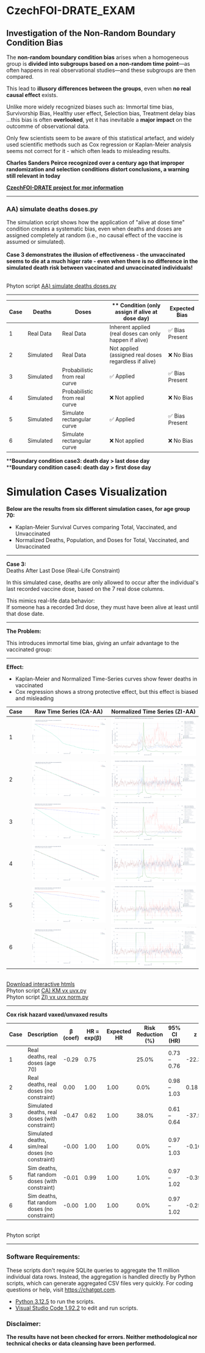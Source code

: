 # CzechFOI-DRATE_EXAM

## Investigation of the Non-Random Boundary Condition Bias

The **non-random boundary condition bias** arises when a homogeneous group is **divided into subgroups based on a non-random time point**—as often happens in real observational studies—and these subgroups are then compared.

This lead to **illusory differences between the groups**, even when **no real causal effect** exists.

Unlike more widely recognized biases such as: Immortal time bias, Survivorship Bias, Healthy user effect, Selection bias, Treatment delay bias  
...this bias is often **overlooked**, yet it has inevitable a **major impact** on the outcomme of observational data.

Only few scientists seem to be aware of this statistical artefact,
and widely used scientific methods such as Cox regression or Kaplan-Meier analysis seems not correct for it - which often leads to misleading results.

**Charles Sanders Peirce recognized over a century ago that improper randomization and selection conditions distort conclusions,
a warning still relevant in today**

[**CzechFOI-DRATE project for mor information**](https://github.com/gitfrid/CzechFOI-DRATE)
_________________________________________

### AA) simulate deaths doses.py

The simulation script shows how the application of "alive at dose time" condition creates a systematic bias, even when deaths and doses are assigned completely at random (i.e., no causal effect of the vaccine is assumed or simulated).
<br><br>**Case 3 demonstrates the illusion of effectiveness - the unvaccinated seems to die at a much higer rate - even when there is no difference in the simulated death risk between vaccinated and unvaccinated individuals!**

<br>Phyton script [AA) simulate deaths doses.py](https://github.com/gitfrid/CzechFOI-DRATE_EXAM/blob/main/Py%20Scripts/AA%29%20simulate%20deaths%20doses.py) 

_________________________________________

| Case | Deaths       | Doses        | ** Condition (only assign if alive at dose day)   | Expected Bias   |
|-------|--------------|--------------|------------------------------------------------|-----------------|
| 1     | Real Data&nbsp;&nbsp;&nbsp;   | Real Data&nbsp;&nbsp;&nbsp;   | Inherent applied (real doses can only happen if alive)   | ✅ Bias Present  |
| 2     | Simulated&nbsp;&nbsp;&nbsp;   | Real Data&nbsp;&nbsp;&nbsp;   | Not applied (assigned real doses regardless if alive)           | ❌ No Bias      |
| 3     | Simulated&nbsp;&nbsp; | Probabilistic from real curve&nbsp;&nbsp;&nbsp;   | ✅ Applied                                       | ✅ Bias Present  |
| 4     | Simulated&nbsp;&nbsp; | Probabilistic from real curve&nbsp;&nbsp;&nbsp;   | ❌ Not applied                                   | ❌ No Bias      |
| 5     | Simulated&nbsp;&nbsp;&nbsp;   | Simulate rectangular curve&nbsp;&nbsp; | ✅ Applied                                       | ✅ Bias Present  |
| 6     | Simulated&nbsp;&nbsp;&nbsp;   | Simulate rectangular curve&nbsp;&nbsp; | ❌ Not applied                                   | ❌ No Bias      |

****Boundary condition case3: death day > last dose day**
<br>****Boundary condition case4: death day > first  dose day**


# Simulation Cases Visualization

**Below are the results from six different simulation cases, for age group 70:**

- Kaplan-Meier Survival Curves comparing Total, Vaccinated, and Unvaccinated  
- Normalized Deaths, Population, and Doses for Total, Vaccinated, and Unvaccinated

---

**Case 3:**  
Deaths After Last Dose (Real-Life Constraint)

In this simulated case, deaths are only allowed to occur after the individual's last recorded vaccine dose, based on the 7 real dose columns.

This mimics real-life data behavior:  
If someone has a recorded 3rd dose, they must have been alive at least until that dose date.

---

**The Problem:**

This introduces immortal time bias, giving an unfair advantage to the vaccinated group:

---

**Effect:**

- Kaplan-Meier and Normalized Time-Series curves show fewer deaths in vaccinated  
- Cox regression shows a strong protective effect, but this effect is biased and misleading



| Case&nbsp;&nbsp;&nbsp; | Raw Time Series (CA-AA) | Normalized Time Series (ZI-AA) |
|-------|-------------------------|-------------------------------|
| 1&nbsp;&nbsp;&nbsp; | ![Case 1 Raw](https://github.com/gitfrid/CzechFOI-DRATE_EXAM/blob/main/Plot%20Results/CA%29%20KM%20vx%20uvx/CA-AA%29%20case1_real_deaths_real_doses.png) | ![Case 1 Normalized](https://github.com/gitfrid/CzechFOI-DRATE_EXAM/blob/main/Plot%20Results/ZI%29%20vx%20uvx%20norm/ZI-AA%29%20case1_real_deaths_real_doses.png) |
| 2&nbsp;&nbsp;&nbsp; | ![Case 2 Raw](https://github.com/gitfrid/CzechFOI-DRATE_EXAM/blob/main/Plot%20Results/CA%29%20KM%20vx%20uvx/CA-AA%29%20case2_sim_deaths_real_doses_no_constraint.png) | ![Case 2 Normalized](https://github.com/gitfrid/CzechFOI-DRATE_EXAM/blob/main/Plot%20Results/ZI%29%20vx%20uvx%20norm/ZI-AA%29%20case2_sim_deaths_real_doses_no_constraint.png) |
| 3&nbsp;&nbsp;&nbsp; | ![Case 3 Raw](https://github.com/gitfrid/CzechFOI-DRATE_EXAM/blob/main/Plot%20Results/CA%29%20KM%20vx%20uvx/CA-AA%29%20case3_sim_deaths_sim_real_doses_with_constraint.png) | ![Case 3 Normalized](https://github.com/gitfrid/CzechFOI-DRATE_EXAM/blob/main/Plot%20Results/ZI%29%20vx%20uvx%20norm/ZI-AA%29%20case3_sim_deaths_sim_real_doses_with_constraint.png) |
| 4&nbsp;&nbsp;&nbsp; | ![Case 4 Raw](https://github.com/gitfrid/CzechFOI-DRATE_EXAM/blob/main/Plot%20Results/CA%29%20KM%20vx%20uvx/CA-AA%29%20case4_sim_deaths_sim_real_doses_no_constraint.png) | ![Case 4 Normalized](https://github.com/gitfrid/CzechFOI-DRATE_EXAM/blob/main/Plot%20Results/ZI%29%20vx%20uvx%20norm/ZI-AA%29%20case4_sim_deaths_sim_real_doses_no_constraint.png) |
| 5&nbsp;&nbsp;&nbsp; | ![Case 5 Raw](https://github.com/gitfrid/CzechFOI-DRATE_EXAM/blob/main/Plot%20Results/CA%29%20KM%20vx%20uvx/CA-AA%29%20case5_sim_deaths_sim_flat_random_doses_with_constraint.png) | ![Case 5 Normalized](https://github.com/gitfrid/CzechFOI-DRATE_EXAM/blob/main/Plot%20Results/ZI%29%20vx%20uvx%20norm/ZI-AA%29%20case5_sim_deaths_sim_flat_random_doses_with_constraint.png) |
| 6&nbsp;&nbsp;&nbsp; | ![Case 6 Raw](https://github.com/gitfrid/CzechFOI-DRATE_EXAM/blob/main/Plot%20Results/CA%29%20KM%20vx%20uvx/CA-AA%29%20case6_sim_deaths_sim_flat_random_doses_no_constraint.png) | ![Case 6 Normalized](https://github.com/gitfrid/CzechFOI-DRATE_EXAM/blob/main/Plot%20Results/ZI%29%20vx%20uvx%20norm/ZI-AA%29%20case6_sim_deaths_sim_flat_random_doses_no_constraint.png) |


<br>[Download interactive htmls](https://github.com/gitfrid/CzechFOI-DRATE_EXAM/tree/main/Plot%20Results)
<br>Phyton script [CA) KM vx uvx.py](https://github.com/gitfrid/CzechFOI-DRATE_EXAM/blob/main/Py%20Scripts/CA%29%20KM%20vx%20uvx.py) 
<br>Phyton script [ZI) vx uvx norm.py](https://github.com/gitfrid/CzechFOI-DRATE_EXAM/edit/main/Py%20Scripts/ZI%29%20vx%20uvx%20norm.py) 

_________________________________________

**Cox risk hazard vaxed/unvaxed results**

| Case | Description                                      | β (coef) | HR = exp(β) | Expected HR | Risk Reduction (%) | 95% CI (HR) | z      | p-value | −log₂(p) |
| ---- | ------------------------------------------------ | -------- | ----------- | ----------- | ------------------ | ----------- | ------ | ------- | -------- |
| 1    | Real deaths, real doses (age 70)                 | -0.29    | 0.75        |             | 25.0%              | 0.73 – 0.76 | -22.30 | <0.005  | 363.62   |
| 2    | Real deaths, real doses (no constraint)          | 0.00     | 1.00        | 1.00        | 0.0%               | 0.98 – 1.03 | 0.18   | 0.86    | 0.22     |
| 3    | Simulated deaths, real doses (with constraint)   | -0.47    | 0.62        | 1.00        | 38.0%              | 0.61 – 0.64 | -37.53 | <0.005  | 1021.66  |
| 4    | Simulated deaths, sim/real doses (no constraint) | -0.00    | 1.00        | 1.00        | 0.0%               | 0.97 – 1.03 | -0.10  | 0.92    | 0.12     |
| 5    | Sim deaths, flat random doses (with constraint)  | -0.01    | 0.99        | 1.00        | 1.0%               | 0.97 – 1.02 | -0.39  | 0.70    | 0.52     |
| 6    | Sim deaths, flat random doses (no constraint)    | -0.00    | 1.00        | 1.00        | 0.0%               | 0.97 – 1.02 | -0.25  | 0.80    | 0.32     |


<br>Phyton script []() 
_________________________________________

### Software Requirements:

These scripts don't require SQLite queries to aggregate the 11 million individual data rows.
Instead, the aggregation is handled directly by Python scripts, which can generate aggregated CSV files very quickly.
For coding questions or help, visit https://chatgpt.com.

- [Python 3.12.5](https://www.python.org/downloads/) to run the scripts.
- [Visual Studio Code 1.92.2](https://code.visualstudio.com/download) to edit and run scripts.


### Disclaimer:
**The results have not been checked for errors. Neither methodological nor technical checks or data cleansing have been performed.**
